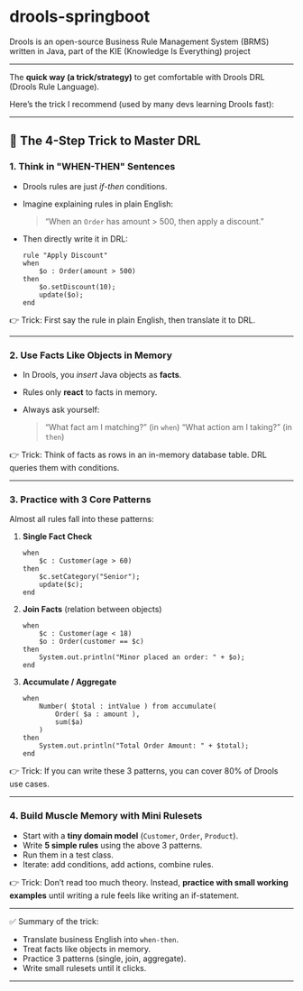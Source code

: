 # drools-springboot
Drools is an open-source Business Rule Management System (BRMS) written in Java, part of the KIE (Knowledge Is Everything) project



---
The **quick way (a trick/strategy)** to get comfortable with Drools DRL (Drools Rule Language).

Here’s the trick I recommend (used by many devs learning Drools fast):

---

## 🔑 The 4-Step Trick to Master DRL

### 1. **Think in "WHEN-THEN" Sentences**

* Drools rules are just *if-then* conditions.
* Imagine explaining rules in plain English:

  > “When an `Order` has amount > 500, then apply a discount.”
* Then directly write it in DRL:

  ```drl
  rule "Apply Discount"
  when
      $o : Order(amount > 500)
  then
      $o.setDiscount(10);
      update($o);
  end
  ```

👉 Trick: First say the rule in plain English, then translate it to DRL.

---

### 2. **Use Facts Like Objects in Memory**

* In Drools, you *insert* Java objects as **facts**.
* Rules only **react** to facts in memory.
* Always ask yourself:

  > “What fact am I matching?” (in `when`)
  > “What action am I taking?” (in `then`)

👉 Trick: Think of facts as rows in an in-memory database table. DRL queries them with conditions.

---

### 3. **Practice with 3 Core Patterns**

Almost all rules fall into these patterns:

1. **Single Fact Check**

   ```drl
   when
       $c : Customer(age > 60)
   then
       $c.setCategory("Senior");
       update($c);
   end
   ```

2. **Join Facts** (relation between objects)

   ```drl
   when
       $c : Customer(age < 18)
       $o : Order(customer == $c)
   then
       System.out.println("Minor placed an order: " + $o);
   end
   ```

3. **Accumulate / Aggregate**

   ```drl
   when
       Number( $total : intValue ) from accumulate(
           Order( $a : amount ),
           sum($a)
       )
   then
       System.out.println("Total Order Amount: " + $total);
   end
   ```

👉 Trick: If you can write these 3 patterns, you can cover 80% of Drools use cases.

---

### 4. **Build Muscle Memory with Mini Rulesets**

* Start with a **tiny domain model** (`Customer`, `Order`, `Product`).
* Write **5 simple rules** using the above 3 patterns.
* Run them in a test class.
* Iterate: add conditions, add actions, combine rules.

👉 Trick: Don’t read too much theory. Instead, **practice with small working examples** until writing a rule feels like writing an if-statement.

---

✅ Summary of the trick:

* Translate business English into `when-then`.
* Treat facts like objects in memory.
* Practice 3 patterns (single, join, aggregate).
* Write small rulesets until it clicks.

---


